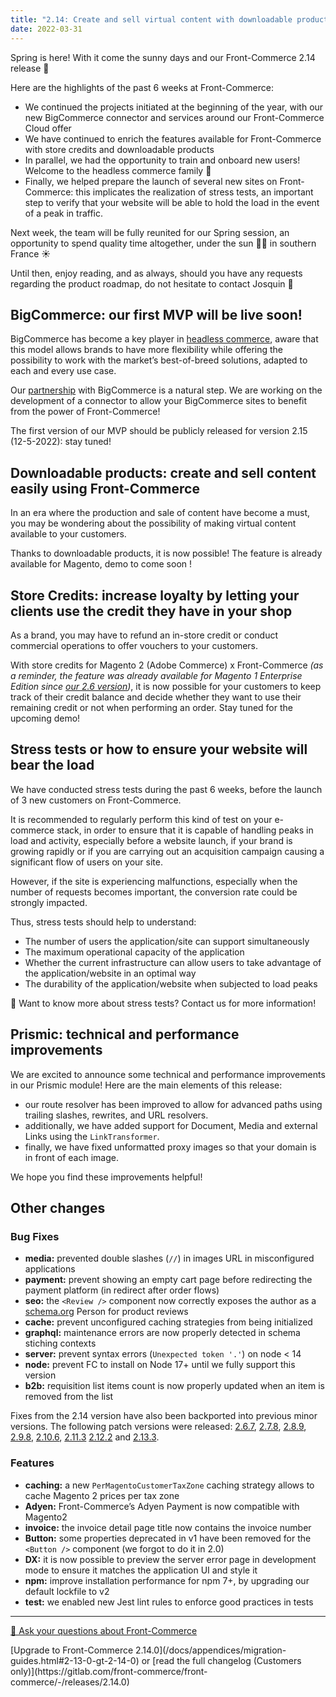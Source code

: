 ```yaml
---
title: "2.14: Create and sell virtual content with downloadable products, increase customer loyalty with store credits and learn a bit about stress tests with Front-Commerce!"
date: 2022-03-31
---
```


Spring is here! With it come the sunny days and our Front-Commerce 2.14 release 🎉

Here are the highlights of the past 6 weeks at Front-Commerce:

- We continued the projects initiated at the beginning of the year, with our new BigCommerce connector and services around our Front-Commerce Cloud offer
- We have continued to enrich the features available for Front-Commerce with store credits and downloadable products
- In parallel, we had the opportunity to train and onboard new users! Welcome to the headless commerce family 👋
- Finally, we helped prepare the launch of several new sites on Front-Commerce: this implicates the realization of stress tests, an important step to verify that your website will be able to hold the load in the event of a peak in traffic.

Next week, the team will be fully reunited for our Spring session, an opportunity to spend quality time altogether, under the sun 🤞🏼 in southern France ☀️

Until then, enjoy reading, and as always, should you have any requests regarding the product roadmap, do not hesitate to contact Josquin 👋

## BigCommerce: our first MVP will be live soon!

BigCommerce has become a key player in [headless commerce](https://www.front-commerce.com/fr/nos-partenaires/), aware that this model allows brands to have more flexibility while offering the possibility to work with the market’s best-of-breed solutions, adapted to each and every use case.

Our [partnership](https://www.front-commerce.com/fr/nos-partenaires/) with BigCommerce is a natural step. We are working on the development of a connector to allow your BigCommerce sites to benefit from the power of Front-Commerce!

The first version of our MVP should be publicly released for version 2.15 (12-5-2022): stay tuned!

## Downloadable products: create and sell content easily using Front-Commerce

In an era where the production and sale of content have become a must, you may be wondering about the possibility of making virtual content available to your customers.

Thanks to downloadable products, it is now possible! The feature is already available for Magento, demo to come soon !

## Store Credits: increase loyalty by letting your clients use the credit they have in your shop

As a brand, you may have to refund an in-store credit or conduct commercial operations to offer vouchers to your customers.

With store credits for Magento 2 (Adobe Commerce) x Front-Commerce _(as a reminder, the feature was already available for Magento 1 Enterprise Edition since [our 2.6 version](https://developers.front-commerce.com/blog/2021/04/29/front-commerce-2.6/))_, it is now possible for your customers to keep track of their credit balance and decide whether they want to use their remaining credit or not when performing an order. Stay tuned for the upcoming demo!

## Stress tests or how to ensure your website will bear the load

We have conducted stress tests during the past 6 weeks, before the launch of 3 new customers on Front-Commerce.

It is recommended to regularly perform this kind of test on your e-commerce stack, in order to ensure that it is capable of handling peaks in load and activity, especially before a website launch, if your brand is growing rapidly or if you are carrying out an acquisition campaign causing a significant flow of users on your site.

However, if the site is experiencing malfunctions, especially when the number of requests becomes important, the conversion rate could be strongly impacted.

Thus, stress tests should help to understand:

- The number of users the application/site can support simultaneously
- The maximum operational capacity of the application
- Whether the current infrastructure can allow users to take advantage of the application/website in an optimal way
- The durability of the application/website when subjected to load peaks

<aside>
👋 Want to know more about stress tests? Contact us for more information!
</aside>

## Prismic: technical and performance improvements

We are excited to announce some technical and performance improvements in our Prismic module! Here are the main elements of this release:

- our route resolver has been improved to allow for advanced paths using trailing slashes, rewrites, and URL resolvers.
- additionally, we have added support for Document, Media and external Links using the `LinkTransformer`.
- finally, we have fixed unformatted proxy images so that your domain is in front of each image.

We hope you find these improvements helpful!

## Other changes

### Bug Fixes

- **media:** prevented double slashes (`//`) in images URL in misconfigured applications
- **payment:** prevent showing an empty cart page before redirecting the payment platform (in redirect after order flows)
- **seo:** the `<Review />` component now correctly exposes the author as a [schema.org](http://schema.org) Person for product reviews
- **cache:** prevent unconfigured caching strategies from being initialized
- **graphql:** maintenance errors are now properly detected in schema stiching contexts
- **server:** prevent syntax errors (`Unexpected token '.'`) on node < 14
- **node:** prevent FC to install on Node 17+ until we fully support this version
- **b2b:** requisition list items count is now properly updated when an item is removed from the list

Fixes from the 2.14 version have also been backported into previous minor versions. The following patch versions were released:
[2.6.7](https://gitlab.com/front-commerce/front-commerce/-/releases/2.6.7),
[2.7.8](https://gitlab.com/front-commerce/front-commerce/-/releases/2.7.8),
[2.8.9](https://gitlab.com/front-commerce/front-commerce/-/releases/2.8.9),
[2.9.8](https://gitlab.com/front-commerce/front-commerce/-/releases/2.9.8),
[2.10.6](https://gitlab.com/front-commerce/front-commerce/-/releases/2.10.6),
[2.11.3](https://gitlab.com/front-commerce/front-commerce/-/releases/2.11.3)
[2.12.2](https://gitlab.com/front-commerce/front-commerce/-/releases/2.12.2)
and [2.13.3](https://gitlab.com/front-commerce/front-commerce/-/releases/2.13.3).

### Features

- **caching:** a new `PerMagentoCustomerTaxZone` caching strategy allows to cache Magento 2 prices per tax zone
- **Adyen:** Front-Commerce’s Adyen Payment is now compatible with Magento2
- **invoice:** the invoice detail page title now contains the invoice number
- **Button:** some properties deprecated in v1 have been removed for the `<Button />` component (we forgot to do it in 2.0)
- **DX:** it is now possible to preview the server error page in development mode to ensure it matches the application UI and style it
- **npm:** improve installation performance for npm 7+, by upgrading our default lockfile to v2
- **test:** we enabled new Jest lint rules to enforce good practices in tests

<hr />
<div class="center">
  <p>
    <a class="link primary button intercom-launcher" href="https://www.front-commerce.com/contact/">💌 Ask your questions about Front-Commerce</a>
  </p>
  <p>
    [Upgrade to Front-Commerce 2.14.0](/docs/appendices/migration-guides.html#2-13-0-gt-2-14-0) or [read the full changelog (Customers only)](https://gitlab.com/front-commerce/front-commerce/-/releases/2.14.0)
  </p>
</div>
